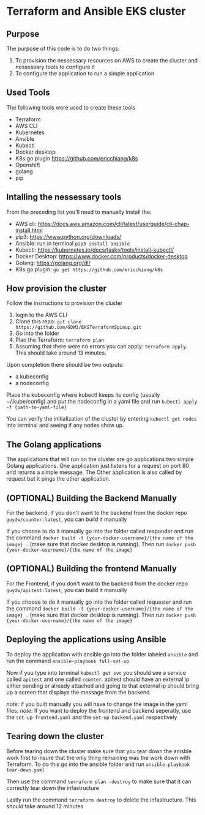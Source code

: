 # Terraform and Ansible EKS cluster 

## Purpose

The purpose of this code is to do two things:

1. To provision the nessessary resources on AWS to create the cluster and nessessary tools to configure it
2. To configure the application to run a simple application

## Used Tools

The following tools were used to create these tools

* Terraform
* AWS CLI
* Kubernetes
* Ansible
* Kubectl
* Docker desktop
* K8s go plugin https://github.com/ericchiang/k8s
* Openshift
* golang
* pip

## Intalling the nessessary tools

From the preceding list you'll need to manually install the:
* AWS cli: https://docs.aws.amazon.com/cli/latest/userguide/cli-chap-install.html
* pip3: https://www.python.org/downloads/
* Ansible: run in terminal `pip3 install ansible`
* Kubectl: https://kubernetes.io/docs/tasks/tools/install-kubectl/
* Docker Desktop: https://www.docker.com/products/docker-desktop
* Golang: https://golang.org/dl/
* K8s go plugin: `go get https://github.com/ericchiang/k8s`


## How provision the cluster

Follow the instructions to provision the cluster

1. login to the AWS CLI
2. Clone this repo: `git clone https://github.com/GDW1/EKSTerraformSpinup.git`
3. Go into the folder
4. Plan the Terraform: `terraform plan`
5. Assuming that there were no errors you can apply: `terraform apply`. This should take around 13 minutes.

Upon completion there should be two outputs:
* a kubeconfig
* a nodeconfig

Place the kubeconfig where kubectl keeps its config (usually ~/.kube/config) and
put the nodeconfig in a yaml file and run `kubectl apply -f {path-to-yaml-file}`

You can verify the initialization of the cluster by entering `kubectl get nodes` into terminal and seeing if any nodes show up.

## The Golang applications

The applications that will run on the cluster are go applications two simple Golang applications. One application just listens
for a request on port 80 and returns a simple message. The Other application is also called by request but it pings the other application. 

## (OPTIONAL) Building the Backend Manually

For the backend, if you don't want to the backend from the docker repo `guydw/counter:latest`, you can build it manually

If you choose to do it manually go into the folder called responder and run the command `docker build -t {your-docker-username}/{the name of the image} .` (make sure that docker desktop is running).
Then run `docker push {your-docker-username}/{the name of the image}`

## (OPTIONAL) Building the frontend Manually 

For the Frontend, if you don't want to the backend from the docker repo `guydw/apitest:latest`, you can build it manually

If you choose to do it manually go into the folder called requester and run the command `docker build -t {your-docker-username}/{the name of the image} .` (make sure that docker desktop is running).
Then run `docker push {your-docker-username}/{the name of the image}`

## Deploying the applications using Ansible

To deploy the application with ansible go into the folder labeled `ansible` and run the command `ansible-playbook full-set-up`

Now if you type into terminal `kubectl get svc` you should see a service called `apitest` and one called `counter`. apitest should have an external ip either pending or already attached and going to that external ip should bring up a screen that displays the message from the backend

*note*: if you built manually you will have to change the image in the yaml files.
*note*: If you want to deploy the frontend and backend seperatly, use the `set-up-frontend.yaml` and the `set-up-backend.yaml` respectively

## Tearing down the cluster

Before tearing down the cluster make sure that you tear down the anisble work first to insure that the only thing remaining was the work down with Terraform. To do this go into the ansible folder and run `ansible-playbook tear-down.yaml`

Then use the command `terraform plan -destroy` to make sure that it can correctly tear down the infastructure

Lastly run the command `terraform destroy` to delete the infastructure. This should take around 12 minutes 
